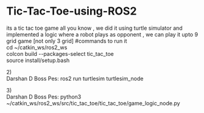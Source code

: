 # Tic-Tac-Toe-using-ROS2
its a tic tac toe game all you know , we did it using turtle simulator and implemented a logic where a robot plays as opponent , we can play it upto 9 grid game [not only 3 grid]
#commands to run it
<br>
cd ~/catkin_ws/ros2_ws<br>
colcon build --packages-select tic_tac_toe<br>
source install/setup.bash<br>

2)<br>
Darshan D Boss Pes: ros2 run turtlesim turtlesim_node<br>

3)<br>
Darshan D Boss Pes: python3 ~/catkin_ws/ros2_ws/src/tic_tac_toe/tic_tac_toe/game_logic_node.py<br>
